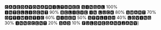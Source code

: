 🅲🅰🅺🅴🅳🅰🆈🅾🅽🅰🅿🆁🅸🅻🆃🅷🆁🅴🅴
🆂🅸🅽🅶🅰🅻 100%
🅸🅽🆃🅴🅻🅻🅸🅶🅴🅽🆃 90%
🅱🅴🅻🅸🅴🆅🅴 🅸🅽 🅻🆄🅲🅺 80%
🆂🅼🅰🆁🆃 70%
🅾🅿🆃🅸🅼🅸🆂🆃🅸🅲 60%
🆁🅸🅳🅴🆁 50%
🆂🆃🆈🅻🅸🆂🅷 40%
🅻🅾🆅🅸🅽🅶 30%
🅸🅽🅽🅾🅲🅴🅽🆃 20%
🆂🅰🅳 10%
🅵🆄🅻🅳🆁🅴🅶🅰🅽🅺🅹🅰🅽🆈⁆

